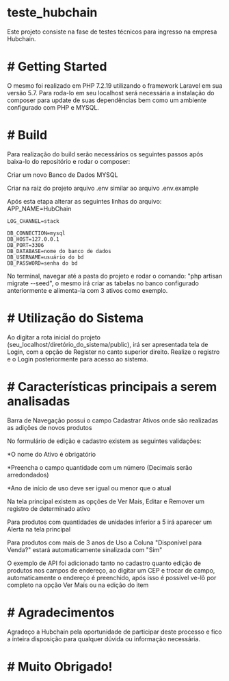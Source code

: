 # teste_hubchain
Este projeto consiste na fase de testes técnicos para ingresso na empresa Hubchain.

# # Getting Started
O mesmo foi realizado em PHP 7.2.19 utilizando o framework Laravel em sua versão 5.7. Para roda-lo em seu localhost será necessária a instalação do composer para update de suas dependências bem como um ambiente configurado com PHP e MYSQL.

# # Build
Para realização do build serão necessários os seguintes passos após baixa-lo do repositório e rodar o composer:

<p>Criar um novo Banco de Dados MYSQL</p>
<p>Criar na raiz do projeto arquivo .env similar ao arquivo .env.example</p>
<p>Após esta etapa alterar as seguintes linhas do arquivo: 
    APP_NAME=HubChain

    LOG_CHANNEL=stack

    DB_CONNECTION=mysql
    DB_HOST=127.0.0.1
    DB_PORT=3306
    DB_DATABASE=nome do banco de dados
    DB_USERNAME=usuário do bd
    DB_PASSWORD=senha do bd
</p>
<p> No terminal, navegar até a pasta do projeto e rodar o comando: "php artisan migrate --seed", o mesmo irá criar as tabelas no banco configurado anteriormente e alimenta-la com 3 ativos como exemplo.</p>

# # Utilização do Sistema
Ao digitar a rota inicial do projeto (seu_localhost/diretório_do_sistema/public), irá ser apresentada tela de Login, com a opção de Register no canto superior direito. Realize o registro e o Login posteriormente para acesso ao sistema.

# # Características principais a serem analisadas
<p>Barra de Navegação possui o campo Cadastrar Ativos onde são realizadas as adições de novos produtos</p>

<p>No formulário de edição e cadastro existem as seguintes validações:

*O nome do Ativo é obrigatório

*Preencha o campo quantidade com um número (Decimais serão arredondados)

*Ano de início de uso deve ser igual ou menor que o atual</p>

<p> Na tela principal existem as opções de Ver Mais, Editar e Remover um registro de determinado ativo </p>

<p>Para produtos com quantidades de unidades inferior a 5 irá aparecer um Alerta na tela principal</p>

<p>Para produtos com mais de 3 anos de Uso a Coluna "Disponível para Venda?" estará automaticamente sinalizada com "Sim"</p>

<p>O exemplo de API foi adicionado tanto no cadastro quanto edição de produtos nos campos de endereço, ao digitar um CEP e trocar de campo, automaticamente o endereço é preenchido, após isso é possível ve-lô por completo na opção Ver Mais ou na edição do item</p>

# # Agradecimentos
Agradeço a Hubchain pela oportunidade de participar deste processo e fico a inteira disposição para qualquer dúvida ou informação necessária. 

# # Muito Obrigado!
